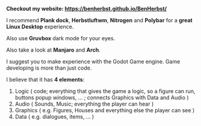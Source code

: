 **Checkout my website: https://benherbst.github.io/BenHerbst/**

I recommend **Plank dock**, **Herbstluftwm**, **Nitrogen** and **Polybar** for a **great Linux Desktop** experience.

Also use **Gruvbox** dark mode for your eyes.

Also take a look at **Manjaro** and **Arch**.

I suggest you to make experience with the Godot Game engine. Game developing is more than just code.

I believe that it has **4 elements**:

1. Logic ( code; everything that gives the game a logic, so a figure can run, buttons popup windows, ... ; connects Graphics with Data and Audio )
2. Audio ( Sounds, Music; everything the player can hear )
3. Graphics ( e.g. Figures, Houses and everything else the player can see )
4. Data ( e.g. dialogues, items, ... )
